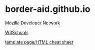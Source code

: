 # border-aid.github.io

[Mozilla Developer Network](https://developer.mozilla.org/en-US/docs/Web/HTML)

[W3Schools](https://www.w3schools.com/html/default.asp)

[template page/HTML cheat sheet](https://border-aid.github.io/template.html)
